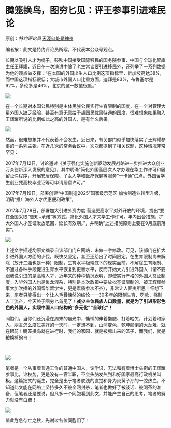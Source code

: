# 腾笼换鸟，图穷匕见：评王参事引进难民论

原创：_特约评论员_ [天涯何处是神州](https://mp.weixin.qq.com/s?__biz=MzIxNjUyODUyNg==&mid=2247485360&idx=1&sn=838ba661e6663c6ee0bd8adf950a2a2d&chksm=9786e451a0f16d47d6e60e4697c4e428073172932ce1aeb390479935e576d5a848e35b005386&scene=0&key=e0f557c9f11098d10f888776e881603c8974457d30084e4bb5c7d27d5ce62401d9d561bac658d6623233bff52b566e8324ca1dc8556c354ca702669c2700180ad14254763b542d1b141a38ce71661522&ascene=1&uin=MTQ4OTY5NzU3Ng%3D%3D&devicetype=Windows+UnKnow&version=62040549&pass_ticket=RImVHCGwHwHB8Ml8iYkbJLHjVZ8pbDcmufT7w1yl9Gd05qGXuBbq5Dbby3clIP9%2B&winzoom=1##)

编者按：此文是特约评论员所写，不代表本公众号观点。



长期以吸引人才为幌子，鼓吹中国接受国际移民的国务院参事、中国与全球化智库主任王辉耀，近日在一次演讲中除了老生常谈要引进移民外，还列举了一系列数据为他的观点做支撑：“在本国的外国出生人口比例这项指标里，新加坡高达38%，而中国这项指标很低；大城市外国人口比重方面，迪拜是83%，布鲁塞尔是62%，多伦多是46%，北京的这一数值很低。”

![](https://img.hacpai.com/e/09ef5f7eb0254ac080d249bfb21a01fb.jpeg)

在一个长期对本国公民特别是主体民族公民实行生育限制的国度，在一个对管理大量外国人缺乏经验、甚至有意无意给予超国民优惠待遇的国度，很难想象如果融入王辉耀所说的比例如此之高的外国人，是有什么后果。  

![](https://img.hacpai.com/e/a751617b2f4e4abbad2ff44b7de1b74f.jpeg)

​然而，很难想象并不代表着不会发生，近日来，有关部门似乎加快落实了王辉耀参事的一系列主张，在近几次的常务会议中，次次都提到了相关议题，这种情况非常罕见：



2017年7月12日，讨论通过《关于强化实施创新驱动发展战略进一步推进大众创业万众创新深入发展的意见》，其中明确“简化外国高层次人才办理在华工作许可和居留证件程序，开展安居保障、子女入学和医疗保健等服务“一卡通”试点。外国留学生创业凭高校毕业证等可申请居留许可。”

2017年7月19日，部署创建“中国制造2025”国家级示范区 加快制造业转型升级，明确“推广海外人才优惠便利政策”。

2017年7月28日，部署加大引进外资力度 营造更高水平对外开放的环境，提出“要在全国采取“告知+承诺”等方式，简化外国人才来华工作许可。年内出台措施，扩大外国人才签证发放范围，延长有效期。”，并明确“上述措施原则上要在9月底前落实”。

![](https://img.hacpai.com/e/fbc2ecf2007541c2984e2a1c222f4ae6.jpeg)

​上述文字描述均原文摘录自该部门门户网站，未做一字修改。可见，该部门在扩大引进外国人方面的步伐，既快又坚定，甚至还给出了时间限定。在生育限制尚未解除（放开二胎也是一种）限制，生育水平极端底下的现实面前，不解除生育限制、不通过各种手段促进生育水平恢复到更替水平，反而开始大力引进外国人（请不要跟我说引进的是高端人才，近年来的种种情况表明，即使实行严格的外国人签证制度，入华外国人也是鱼龙混杂，特别是本次政策中要放松签证限制的、被王辉耀参事大加吹捧的外国留华留学生，更是素质参次不齐），非常让人匪夷所思！细想下来，笔者只能得出一个让人毛骨悚然的结论——30多年的限制生育、罚款、强制人工流产，今天终于图穷匕首见了！**减少主体民族人口数量，就是为了引进形形色色的外国人，实现中国人口结构的“多元化”“全球化”！**



同胞们，当你们还沉浸在周末的晨光中，慵懒的伸着懒腰、打着哈欠，计划着和家人、朋友怎么度过美好的一天时，一定想不到，山河变色、乾坤颠倒的大劫难，就在眼前！腾笼换鸟就在进行时，我们的家园，就是被腾出来的笼子，而我们，就是被换掉的鸟！

​

![](https://img.hacpai.com/e/5c9694966b654f86b2515084ac67f751.jpeg)

​笔者是一个从事着普通工作的普通中国人，论学识，无法和有着博士头衔的王辉耀参事比，论权势，更是没有一官半职，不会头脑发热到和好国家最高行政机关叫板。这篇拙文的诞生，完全是出于笔者肤浅的直觉和身为炎黄子孙的一腔热血，不知道此文能在网络上坚持多久不被全网封杀，笔者也做好了被谈话、被喝茶的准备，但笔者还是要说，但凡多一个同胞看到此文，并能产生自己的思考，笔者的努力就没有白费！

![](https://img.hacpai.com/e/cb3eb43ec2294d14bef35cdc3452ab72.jpeg)

值此危急存亡之秋，先谢过各位同胞们了！
